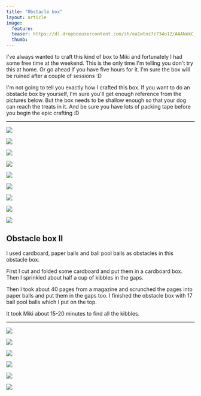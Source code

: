 ```yaml
---
title: "Obstacle box"
layout: article
image:
  feature:
  teaser: https://dl.dropboxusercontent.com/sh/ea1wtnz7z734o12/AAANekC__tHxANOcsGGPbkaea/aktivointi/estelaatikko/DSC41627-245px.jpg
  thumb:
---
```


I've always wanted to craft this kind of box to Miki and fortunately I had some free time at the weekend. This is the only time I'm telling you don't try this at home. Or go ahead if you have five hours for it. I'm sure the box will be ruined after a couple of sessions :D

I'm not going to tell you exactly how I crafted this box. If you want to do an obstacle box by yourself, I'm sure you'll get enough reference from the pictures below. But the box needs to be shallow enough so that your dog can reach the treats in it. And be sure you have lots of packing tape before you begin the epic crafting :D

---

[![](https://dl.dropboxusercontent.com/sh/ea1wtnz7z734o12/AAB-fPkAYMNlapUb4cdLWHmsa/aktivointi/estelaatikko/DSC41515-800px.jpg)](https://dl.dropboxusercontent.com/sh/ea1wtnz7z734o12/AAC3MCRZhhhUnaNTNsfkDB3Ra/aktivointi/estelaatikko/DSC41515.jpg)

[![](https://dl.dropboxusercontent.com/sh/ea1wtnz7z734o12/AACJU3h9CTo4Cg2r6vql3oCMa/aktivointi/estelaatikko/DSC41529-800px.jpg)](https://dl.dropboxusercontent.com/sh/ea1wtnz7z734o12/AACzhEGlC9Ue_8Nbwt-aV-zQa/aktivointi/estelaatikko/DSC41529.jpg)

[![](https://dl.dropboxusercontent.com/sh/ea1wtnz7z734o12/AACDCAxr3KbsaFAhTXhPiqvwa/aktivointi/estelaatikko/DSC41526-800px.jpg)](https://dl.dropboxusercontent.com/sh/ea1wtnz7z734o12/AADVRtOvyh3FgYpOZE8dPjyFa/aktivointi/estelaatikko/DSC41526.jpg)

[![](https://dl.dropboxusercontent.com/sh/ea1wtnz7z734o12/AACPZ6Ox_dybwY_fFxXj2lm5a/aktivointi/estelaatikko/DSC41581-800px.jpg)](https://dl.dropboxusercontent.com/sh/ea1wtnz7z734o12/AAAHlU-ztK6_UllrL_Kt4ce8a/aktivointi/estelaatikko/DSC41581.jpg)

[![](https://dl.dropboxusercontent.com/sh/ea1wtnz7z734o12/AAA-XWVsRLVIcCzu1pBPeREia/aktivointi/estelaatikko/DSC41625-800px.jpg)](https://dl.dropboxusercontent.com/sh/ea1wtnz7z734o12/AABV8E8kda2oPW6Ly0zR4RIza/aktivointi/estelaatikko/DSC41625.jpg)

[![](https://dl.dropboxusercontent.com/sh/ea1wtnz7z734o12/AACHHSzuqoNQ1UpFMvyLq0yta/aktivointi/estelaatikko/DSC41633-800px.jpg)](https://dl.dropboxusercontent.com/sh/ea1wtnz7z734o12/AAB2VCiIv5Aa5nAdYTHa1RHDa/aktivointi/estelaatikko/DSC41633.jpg)

[![](https://dl.dropboxusercontent.com/sh/ea1wtnz7z734o12/AADJgRPnKnaVcWYgK7UOzZUea/aktivointi/estelaatikko/DSC41641-800px.jpg)](https://dl.dropboxusercontent.com/sh/ea1wtnz7z734o12/AAB4EWP3WheqtZ5sYxnkba-2a/aktivointi/estelaatikko/DSC41641.jpg)

[![](https://dl.dropboxusercontent.com/sh/ea1wtnz7z734o12/AAD6vLBqojr4d2eYeIDTCD_5a/aktivointi/estelaatikko/DSC41672-800px.jpg)](https://dl.dropboxusercontent.com/sh/ea1wtnz7z734o12/AAB4mx-OGaBixawzAGUv950ea/aktivointi/estelaatikko/DSC41672.jpg)

[![](https://dl.dropboxusercontent.com/sh/ea1wtnz7z734o12/AADlFzyXqwwzhJMXnCB5_xBQa/aktivointi/estelaatikko/DSC41652-800px.jpg)](https://dl.dropboxusercontent.com/sh/ea1wtnz7z734o12/AADMZoc9JfF3DGstxFVA3G7Ba/aktivointi/estelaatikko/DSC41652.jpg)

## Obstacle box II

I used cardboard, paper balls and ball pool balls as obstacles in this obstacle box.

First I cut and folded some cardboard and put them in a cardboard box. Then I sprinkled about half a cup of kibbles in the gaps.

Then I took about 40 pages from a magazine and scrunched the pages into paper balls and put them in the gaps too. I finished the obstacle box with 17 ball pool balls which I put on the top.

It took Miki about 15-20 minutes to find all the kibbles.

---

[![](https://dl.dropboxusercontent.com/sh/ea1wtnz7z734o12/AADJQ7F2-1ro3I7LZS8Nks3qa/aktivointi/estelaatikko-II/DS02023-800px.jpg)](https://dl.dropboxusercontent.com/sh/ea1wtnz7z734o12/AABljYxgwfMtH7HJTFUs5PiTa/aktivointi/estelaatikko-II/DS02023.jpg)

[![](https://dl.dropboxusercontent.com/sh/ea1wtnz7z734o12/AAChHpwHwwhvacdZXttpuEM_a/aktivointi/estelaatikko-II/DS02029-800px.jpg)](https://dl.dropboxusercontent.com/sh/ea1wtnz7z734o12/AAAc7eq5MzRa-y01M86acnzRa/aktivointi/estelaatikko-II/DS02029.jpg)

[![](https://dl.dropboxusercontent.com/sh/ea1wtnz7z734o12/AADgrTg2rMJdsy4xmJy3F9x4a/aktivointi/estelaatikko-II/DS02110-800px.jpg)](https://dl.dropboxusercontent.com/sh/ea1wtnz7z734o12/AACf2PxXdGR4E1czLghcbJHNa/aktivointi/estelaatikko-II/DS02110.jpg)

[![](https://dl.dropboxusercontent.com/sh/ea1wtnz7z734o12/AACG6_K-kku7kvORAIScEUcNa/aktivointi/estelaatikko-II/DS02117-800px.jpg)](https://dl.dropboxusercontent.com/sh/ea1wtnz7z734o12/AAChpT9I1R31NQKlLEI0wu_La/aktivointi/estelaatikko-II/DS02117.jpg)

[![](https://dl.dropboxusercontent.com/sh/ea1wtnz7z734o12/AACz5QBxvzzIcOm-mI-vLl5Ja/aktivointi/estelaatikko-II/DS02018-800px.jpg)](https://dl.dropboxusercontent.com/sh/ea1wtnz7z734o12/AAAwv8yhpDWFfct8rSUbfSlwa/aktivointi/estelaatikko-II/DS02018.jpg)

[![](https://dl.dropboxusercontent.com/sh/ea1wtnz7z734o12/AAC8z-h3BdHw-mO6JGOV7ZGka/aktivointi/estelaatikko-II/DS02020-800px.jpg)](https://dl.dropboxusercontent.com/sh/ea1wtnz7z734o12/AABl5l_CX3rkneHQpMwZI4fea/aktivointi/estelaatikko-II/DS02020.jpg)
